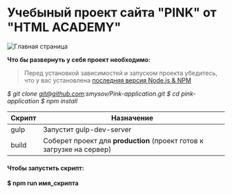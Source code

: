 # Учебыный проект сайта "PINK" от "HTML ACADEMY"
![Главная страница](https://i.ibb.co/GpPg8Fc/screenshot.png "Главная страница")   

**Что бы развернуть у себя проект необходимо:**
> Перед установкой зависимостей и запуском проекта убедитесь, что у вас установлена [последняя версия Node.js & NPM](https://nodejs.org/en/download/current/)

_$ git clone git@github.com:smysov/Pink-application.git_
_$ cd pink-application_
_$ npm install_

| Скрипт | Назначение |
| ------ | ------ |
| gulp | Запустит gulp-dev-server |
| build | Соберет проект для **production** (проект готов к загрузке на сервер) |

#### Чтобы запустить скрипт:
**$ npm run имя_скрипта**